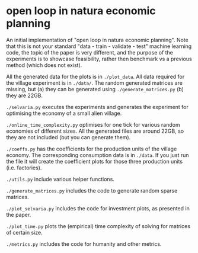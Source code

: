# open loop in natura economic planning
An initial implementation of "open loop in natura economic planning". Note that
this is not your standard "data - train - validate - test" machine learning code, the
topic of the paper is very different, and the purpose of the experiments is to showcase
feasibility, rather then benchmark vs a previous method (which does not exist). 

All the generated data for the plots is in `./plot_data`. All data required for the 
village experiment is in `./data/`. The random generated matrices are missing, but
(a) they can be generated using `./generate_matrices.py` (b) they are 22GB. 


`./selvaria.py` executes the experiments and generates the experiment for
optimising the economy of a small alien village.

`./online_time_complexity.py` optimises for one tick for various random 
economies of different sizes. All the generated files are around 22GB, so they are 
not included (but you can generate them). 

`./coeffs.py` has the coefficients for the production units of the village economy. 
The corresponding consumption data is in `./data`. If you just run the file it will 
create the coefficient plots for those three production units (i.e. factories). 

`./utils.py` include various helper functions. 

`./generate_matrices.py` includes the code to generate random sparse matrices. 

`./plot_selvaria.py` includes the code for investment plots, as presented in the paper. 

`./plot_time.py` plots the (empirical) time complexity of solving for matrices 
of certain size. 

`./metrics.py` includes the code for humanity and other metrics. 

